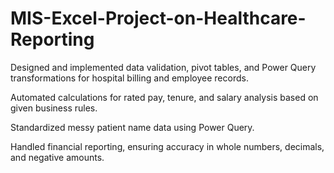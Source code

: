 # MIS-Excel-Project-on-Healthcare-Reporting

Designed and implemented data validation, pivot tables, and Power Query transformations for hospital billing and employee records.

Automated calculations for rated pay, tenure, and salary analysis based on given business rules.

Standardized messy patient name data using Power Query.

Handled financial reporting, ensuring accuracy in whole numbers, decimals, and negative amounts.

